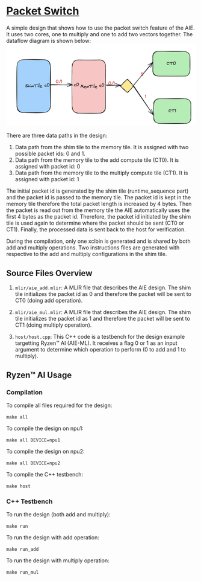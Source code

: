 

# <ins>Packet Switch</ins>

A simple design that shows how to use the packet switch feature of the AIE. It uses two cores, one to multiply and one to add two vectors together. The dataflow diagram is shown below:
![alt text](diagram.png)

There are three data paths in the design:

1. Data path from the shim tile to the memory tile. It is assigned with two possible packet ids: 0 and 1.
2. Data path from the memory tile to the add compute tile (CT0). It is assigned with packet id: 0
3. Data path from the memory tile to the multiply compute tile (CT1). It is assigned with packet id: 1

The initial packet id is generated by the shim tile (runtime_sequence part) and the packet id is passed to the memory tile. The packet id is kept in the memory tile therefore the total packet length is increased by 4 bytes. Then the packet is read out from the memory tile the AIE automatically uses the first 4 bytes as the packet id. Therefore, the packet id initiated by the shim tile is used again to determine where the packet should be sent (CT0 or CT1). Finally, the processed data is sent back to the host for verification.

During the compilation, only one xclbin is generated and is shared by both add and multiply operations. Two instructions files are generated with respective to the add and multiply configurations in the shim tile.



## Source Files Overview

1. `mlir/aie_add.mlir`: A MLIR file that describes the AIE design. The shim tile initializes the packet id as 0 and therefore the packet will be sent to CT0 (doing add operation).

2. `mlir/aie_mul.mlir`: A MLIR file that describes the AIE design. The shim tile initializes the packet id as 1 and therefore the packet will be sent to CT1 (doing multiply operation).

3. `host/host.cpp`: This C++ code is a testbench for the design example targetting Ryzen™ AI (AIE-ML). It receives a flag 0 or 1 as an input argument to determine which operation to perform (0 to add and 1 to multiply).


## Ryzen™ AI Usage

### Compilation

To compile all files required for the design:
```shell
make all
```

To compile the design on npu1:
```shell
make all DEVICE=npu1
```

To compile the design on npu2:
```shell
make all DEVICE=npu2
```


To compile the C++ testbench:
```shell
make host
```


### C++ Testbench

To run the design (both add and multiply):

```shell
make run
```

To run the design with add operation:

```shell
make run_add
```

To run the design with multiply operation:

```shell
make run_mul
```  